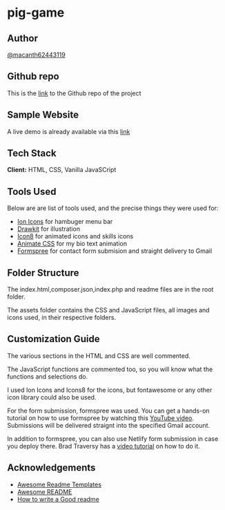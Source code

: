# pig-game
## Author

[@macanth62443119](https://www.twitter.com/macanth62443119)

## Github repo

This is the [link](https://github.com/mac-anthony/myPortfolio-website) to the Github repo of the project

## Sample Website

A live demo is already available via this [link](https://my-porfolioo.netlify.app)

## Tech Stack

**Client:** HTML, CSS, Vanilla JavaSCript

## Tools Used

Below are are list of tools used, and the precise things they were used for:

- [Ion Icons](https://ionic.io/ionicons) for hambuger menu bar
- [Drawkit](https://www.drawkit.io/) for illustration
- [Icon8](https://icons8.com/) for animated icons and skills icons
- [Animate CSS](https://animate.style/) for my bio text animation
- [Formspree](https://formspree.io/) for contact form submision and straight delivery to Gmail

## Folder Structure

The index.html,composer.json,index.php and readme files are in the root folder.

The assets folder contains the CSS and JavaScript files, all images and icons used, in their respective folders.

## Customization Guide

The various sections in the HTML and CSS are well commented.

The JavaScript functions are commented too, so you will know what the functions and selections do.

I used Ion Icons and Icons8 for the icons, but fontawesome or any other icon library could also be used.

For the form submission, formspree was used. You can get a hands-on tutorial on how to use formspree by watching this [YouTube video](https://formspree.io/). Submissions will be delivered straignt into the specified Gmail account.

In addition to formspree, you can also use Netlify form submission in case you deploy there. Brad Traversy has a [video tutorial](https://www.youtube.com/watch?v=6ElQ689HRcY) on how to do it.


## Acknowledgements

- [Awesome Readme Templates](https://awesomeopensource.com/project/elangosundar/awesome-README-templates)
- [Awesome README](https://github.com/matiassingers/awesome-readme)
- [How to write a Good readme](https://bulldogjob.com/news/449-how-to-write-a-good-readme-for-your-github-project)